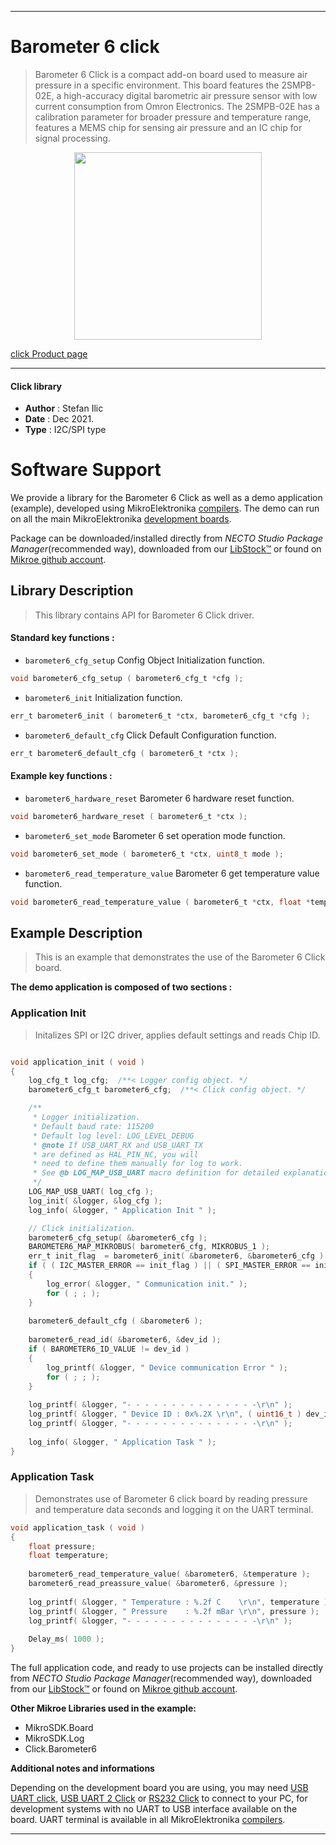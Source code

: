 
---
# Barometer 6 click

> Barometer 6 Click is a compact add-on board used to measure air pressure in a specific environment. This board features the 2SMPB-02E, a high-accuracy digital barometric air pressure sensor with low current consumption from Omron Electronics. The 2SMPB-02E has a calibration parameter for broader pressure and temperature range, features a MEMS chip for sensing air pressure and an IC chip for signal processing. 

<p align="center">
  <img src="https://download.mikroe.com/images/click_for_ide/barometer6_click.png" height=300px>
</p>

[click Product page](https://www.mikroe.com/barometer-6-click)

---


#### Click library

- **Author**        : Stefan Ilic
- **Date**          : Dec 2021.
- **Type**          : I2C/SPI type


# Software Support

We provide a library for the Barometer 6 Click
as well as a demo application (example), developed using MikroElektronika
[compilers](https://www.mikroe.com/necto-studio).
The demo can run on all the main MikroElektronika [development boards](https://www.mikroe.com/development-boards).

Package can be downloaded/installed directly from *NECTO Studio Package Manager*(recommended way), downloaded from our [LibStock&trade;](https://libstock.mikroe.com) or found on [Mikroe github account](https://github.com/MikroElektronika/mikrosdk_click_v2/tree/master/clicks).

## Library Description

> This library contains API for Barometer 6 Click driver.

#### Standard key functions :

- `barometer6_cfg_setup` Config Object Initialization function.
```c
void barometer6_cfg_setup ( barometer6_cfg_t *cfg );
```

- `barometer6_init` Initialization function.
```c
err_t barometer6_init ( barometer6_t *ctx, barometer6_cfg_t *cfg );
```

- `barometer6_default_cfg` Click Default Configuration function.
```c
err_t barometer6_default_cfg ( barometer6_t *ctx );
```

#### Example key functions :

- `barometer6_hardware_reset` Barometer 6 hardware reset function.
```c
void barometer6_hardware_reset ( barometer6_t *ctx );
```

- `barometer6_set_mode` Barometer 6 set operation mode function.
```c
void barometer6_set_mode ( barometer6_t *ctx, uint8_t mode );
```

- `barometer6_read_temperature_value` Barometer 6 get temperature value function.
```c
void barometer6_read_temperature_value ( barometer6_t *ctx, float *temp_out );
```

## Example Description

> This is an example that demonstrates the use of the Barometer 6 Click board.

**The demo application is composed of two sections :**

### Application Init

> Initalizes SPI or I2C driver, applies default settings and reads Chip ID.

```c

void application_init ( void )
{
    log_cfg_t log_cfg;  /**< Logger config object. */
    barometer6_cfg_t barometer6_cfg;  /**< Click config object. */

    /** 
     * Logger initialization.
     * Default baud rate: 115200
     * Default log level: LOG_LEVEL_DEBUG
     * @note If USB_UART_RX and USB_UART_TX 
     * are defined as HAL_PIN_NC, you will 
     * need to define them manually for log to work. 
     * See @b LOG_MAP_USB_UART macro definition for detailed explanation.
     */
    LOG_MAP_USB_UART( log_cfg );
    log_init( &logger, &log_cfg );
    log_info( &logger, " Application Init " );

    // Click initialization.
    barometer6_cfg_setup( &barometer6_cfg );
    BAROMETER6_MAP_MIKROBUS( barometer6_cfg, MIKROBUS_1 );
    err_t init_flag  = barometer6_init( &barometer6, &barometer6_cfg );
    if ( ( I2C_MASTER_ERROR == init_flag ) || ( SPI_MASTER_ERROR == init_flag ) )
    {
        log_error( &logger, " Communication init." );
        for ( ; ; );
    }
    
    barometer6_default_cfg ( &barometer6 );
    
    barometer6_read_id( &barometer6, &dev_id );
    if ( BAROMETER6_ID_VALUE != dev_id )
    {
        log_printf( &logger, " Device communication Error " );
        for ( ; ; );
    }
    
    log_printf( &logger, "- - - - - - - - - - - - - - -\r\n" );
    log_printf( &logger, " Device ID : 0x%.2X \r\n", ( uint16_t ) dev_id );
    log_printf( &logger, "- - - - - - - - - - - - - - -\r\n" );
    
    log_info( &logger, " Application Task " );
}

```

### Application Task

> Demonstrates use of Barometer 6 click board by reading pressure and temperature data seconds 
> and logging it on the UART terminal.

```c
void application_task ( void )
{
    float pressure;
    float temperature;
    
    barometer6_read_temperature_value( &barometer6, &temperature );
    barometer6_read_preassure_value( &barometer6, &pressure );
        
    log_printf( &logger, " Temperature : %.2f C    \r\n", temperature );
    log_printf( &logger, " Pressure    : %.2f mBar \r\n", pressure );
    log_printf( &logger, "- - - - - - - - - - - - - - -\r\n" );
    
    Delay_ms( 1000 );
}
```


The full application code, and ready to use projects can be installed directly from *NECTO Studio Package Manager*(recommended way), downloaded from our [LibStock&trade;](https://libstock.mikroe.com) or found on [Mikroe github account](https://github.com/MikroElektronika/mikrosdk_click_v2/tree/master/clicks).

**Other Mikroe Libraries used in the example:**

- MikroSDK.Board
- MikroSDK.Log
- Click.Barometer6

**Additional notes and informations**

Depending on the development board you are using, you may need
[USB UART click](https://www.mikroe.com/usb-uart-click),
[USB UART 2 Click](https://www.mikroe.com/usb-uart-2-click) or
[RS232 Click](https://www.mikroe.com/rs232-click) to connect to your PC, for
development systems with no UART to USB interface available on the board. UART
terminal is available in all MikroElektronika
[compilers](https://shop.mikroe.com/compilers).

---
